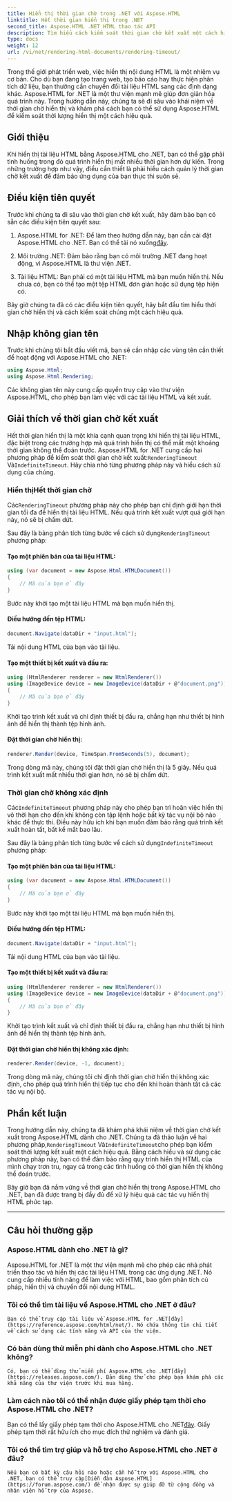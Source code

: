 ```yaml
---
title: Hiển thị thời gian chờ trong .NET với Aspose.HTML
linktitle: Hết thời gian hiển thị trong .NET
second_title: Aspose.HTML .NET HTML thao tác API
description: Tìm hiểu cách kiểm soát thời gian chờ kết xuất một cách hiệu quả trong Aspose.HTML cho .NET. Khám phá các tùy chọn hiển thị và đảm bảo hiển thị tài liệu HTML mượt mà.
type: docs
weight: 12
url: /vi/net/rendering-html-documents/rendering-timeout/
---
```


Trong thế giới phát triển web, việc hiển thị nội dung HTML là một nhiệm vụ cơ bản. Cho dù bạn đang tạo trang web, tạo báo cáo hay thực hiện phân tích dữ liệu, bạn thường cần chuyển đổi tài liệu HTML sang các định dạng khác. Aspose.HTML for .NET là một thư viện mạnh mẽ giúp đơn giản hóa quá trình này. Trong hướng dẫn này, chúng ta sẽ đi sâu vào khái niệm về thời gian chờ hiển thị và khám phá cách bạn có thể sử dụng Aspose.HTML để kiểm soát thời lượng hiển thị một cách hiệu quả.

## Giới thiệu

Khi hiển thị tài liệu HTML bằng Aspose.HTML cho .NET, bạn có thể gặp phải tình huống trong đó quá trình hiển thị mất nhiều thời gian hơn dự kiến. Trong những trường hợp như vậy, điều cần thiết là phải hiểu cách quản lý thời gian chờ kết xuất để đảm bảo ứng dụng của bạn thực thi suôn sẻ.

## Điều kiện tiên quyết

Trước khi chúng ta đi sâu vào thời gian chờ kết xuất, hãy đảm bảo bạn có sẵn các điều kiện tiên quyết sau:

1.  Aspose.HTML for .NET: Để làm theo hướng dẫn này, bạn cần cài đặt Aspose.HTML cho .NET. Bạn có thể tải nó xuống[đây](https://releases.aspose.com/html/net/).

2. Môi trường .NET: Đảm bảo rằng bạn có môi trường .NET đang hoạt động, vì Aspose.HTML là thư viện .NET.

3. Tài liệu HTML: Bạn phải có một tài liệu HTML mà bạn muốn hiển thị. Nếu chưa có, bạn có thể tạo một tệp HTML đơn giản hoặc sử dụng tệp hiện có.

Bây giờ chúng ta đã có các điều kiện tiên quyết, hãy bắt đầu tìm hiểu thời gian chờ hiển thị và cách kiểm soát chúng một cách hiệu quả.

## Nhập không gian tên

Trước khi chúng tôi bắt đầu viết mã, bạn sẽ cần nhập các vùng tên cần thiết để hoạt động với Aspose.HTML cho .NET:

```csharp
using Aspose.Html;
using Aspose.Html.Rendering;
```

Các không gian tên này cung cấp quyền truy cập vào thư viện Aspose.HTML, cho phép bạn làm việc với các tài liệu HTML và kết xuất.

## Giải thích về thời gian chờ kết xuất

 Hết thời gian hiển thị là một khía cạnh quan trọng khi hiển thị tài liệu HTML, đặc biệt trong các trường hợp mà quá trình hiển thị có thể mất một khoảng thời gian không thể đoán trước. Aspose.HTML for .NET cung cấp hai phương pháp để kiểm soát thời gian chờ kết xuất:`RenderingTimeout` Và`IndefiniteTimeout`. Hãy chia nhỏ từng phương pháp này và hiểu cách sử dụng của chúng.

### Hiển thịHết thời gian chờ

 Các`RenderingTimeout` phương pháp này cho phép bạn chỉ định giới hạn thời gian tối đa để hiển thị tài liệu HTML. Nếu quá trình kết xuất vượt quá giới hạn này, nó sẽ bị chấm dứt.

 Sau đây là bảng phân tích từng bước về cách sử dụng`RenderingTimeout` phương pháp:

#### Tạo một phiên bản của tài liệu HTML:

   ```csharp
   using (var document = new Aspose.Html.HTMLDocument())
   {
       // Mã của bạn ở đây
   }
   ```

   Bước này khởi tạo một tài liệu HTML mà bạn muốn hiển thị.

#### Điều hướng đến tệp HTML:

   ```csharp
   document.Navigate(dataDir + "input.html");
   ```

   Tải nội dung HTML của bạn vào tài liệu.

#### Tạo một thiết bị kết xuất và đầu ra:

   ```csharp
   using (HtmlRenderer renderer = new HtmlRenderer())
   using (ImageDevice device = new ImageDevice(dataDir + @"document.png"))
   {
       // Mã của bạn ở đây
   }
   ```

   Khởi tạo trình kết xuất và chỉ định thiết bị đầu ra, chẳng hạn như thiết bị hình ảnh để hiển thị thành tệp hình ảnh.

#### Đặt thời gian chờ hiển thị:

   ```csharp
   renderer.Render(device, TimeSpan.FromSeconds(5), document);
   ```

   Trong dòng mã này, chúng tôi đặt thời gian chờ hiển thị là 5 giây. Nếu quá trình kết xuất mất nhiều thời gian hơn, nó sẽ bị chấm dứt.

### Thời gian chờ không xác định

 Các`IndefiniteTimeout` phương pháp này cho phép bạn trì hoãn việc hiển thị vô thời hạn cho đến khi không còn tập lệnh hoặc bất kỳ tác vụ nội bộ nào khác để thực thi. Điều này hữu ích khi bạn muốn đảm bảo rằng quá trình kết xuất hoàn tất, bất kể mất bao lâu.

 Sau đây là bảng phân tích từng bước về cách sử dụng`IndefiniteTimeout` phương pháp:

#### Tạo một phiên bản của tài liệu HTML:

   ```csharp
   using (var document = new Aspose.Html.HTMLDocument())
   {
       // Mã của bạn ở đây
   }
   ```

   Bước này khởi tạo một tài liệu HTML mà bạn muốn hiển thị.

#### Điều hướng đến tệp HTML:

   ```csharp
   document.Navigate(dataDir + "input.html");
   ```

   Tải nội dung HTML của bạn vào tài liệu.

#### Tạo một thiết bị kết xuất và đầu ra:

   ```csharp
   using (HtmlRenderer renderer = new HtmlRenderer())
   using (ImageDevice device = new ImageDevice(dataDir + @"document.png"))
   {
       // Mã của bạn ở đây
   }
   ```

   Khởi tạo trình kết xuất và chỉ định thiết bị đầu ra, chẳng hạn như thiết bị hình ảnh để hiển thị thành tệp hình ảnh.

#### Đặt thời gian chờ hiển thị không xác định:

   ```csharp
   renderer.Render(device, -1, document);
   ```

   Trong dòng mã này, chúng tôi chỉ định thời gian chờ hiển thị không xác định, cho phép quá trình hiển thị tiếp tục cho đến khi hoàn thành tất cả các tác vụ nội bộ.

## Phần kết luận

 Trong hướng dẫn này, chúng ta đã khám phá khái niệm về thời gian chờ kết xuất trong Aspose.HTML dành cho .NET. Chúng ta đã thảo luận về hai phương pháp,`RenderingTimeout` Và`IndefiniteTimeout`cho phép bạn kiểm soát thời lượng kết xuất một cách hiệu quả. Bằng cách hiểu và sử dụng các phương pháp này, bạn có thể đảm bảo rằng quy trình hiển thị HTML của mình chạy trơn tru, ngay cả trong các tình huống có thời gian hiển thị không thể đoán trước.

Bây giờ bạn đã nắm vững về thời gian chờ hiển thị trong Aspose.HTML cho .NET, bạn đã được trang bị đầy đủ để xử lý hiệu quả các tác vụ hiển thị HTML phức tạp.

---

## Câu hỏi thường gặp

### Aspose.HTML dành cho .NET là gì?
   Aspose.HTML for .NET là một thư viện mạnh mẽ cho phép các nhà phát triển thao tác và hiển thị các tài liệu HTML trong các ứng dụng .NET. Nó cung cấp nhiều tính năng để làm việc với HTML, bao gồm phân tích cú pháp, hiển thị và chuyển đổi nội dung HTML.

### Tôi có thể tìm tài liệu về Aspose.HTML cho .NET ở đâu?
    Bạn có thể truy cập tài liệu về Aspose.HTML for .NET[đây](https://reference.aspose.com/html/net/). Nó chứa thông tin chi tiết về cách sử dụng các tính năng và API của thư viện.

### Có bản dùng thử miễn phí dành cho Aspose.HTML cho .NET không?
    Có, bạn có thể dùng thử miễn phí Aspose.HTML cho .NET[đây](https://releases.aspose.com/). Bản dùng thử cho phép bạn khám phá các khả năng của thư viện trước khi mua hàng.

### Làm cách nào tôi có thể nhận được giấy phép tạm thời cho Aspose.HTML cho .NET?
   Bạn có thể lấy giấy phép tạm thời cho Aspose.HTML cho .NET[đây](https://purchase.aspose.com/temporary-license/). Giấy phép tạm thời rất hữu ích cho mục đích thử nghiệm và đánh giá.

### Tôi có thể tìm trợ giúp và hỗ trợ cho Aspose.HTML cho .NET ở đâu?
    Nếu bạn có bất kỳ câu hỏi nào hoặc cần hỗ trợ với Aspose.HTML cho .NET, bạn có thể truy cập[Diễn đàn Aspose.HTML](https://forum.aspose.com/) để nhận được sự giúp đỡ từ cộng đồng và nhân viên hỗ trợ của Aspose.



